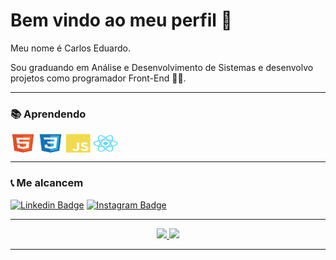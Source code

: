 # Bem vindo ao meu perfil 👋

Meu nome é Carlos Eduardo. </br>

Sou graduando em Análise e Desenvolvimento de Sistemas e desenvolvo projetos como programador Front-End 👨‍💻.

----
### 📚 Aprendendo
 
<div style="display: inline_block">
  <img align="center" alt="HTML" height="30" width="40" src="https://raw.githubusercontent.com/devicons/devicon/master/icons/html5/html5-original.svg">
  <img align="center" alt="CSS" height="30" width="40" src="https://raw.githubusercontent.com/devicons/devicon/master/icons/css3/css3-original.svg">
  <img align="center" alt="JS" height="30" width="40" src="https://raw.githubusercontent.com/devicons/devicon/master/icons/javascript/javascript-plain.svg">
  <img align="center" alt="React" height="30" width="40" src="https://raw.githubusercontent.com/devicons/devicon/master/icons/react/react-original.svg">
</div>

----
### 📞 Me alcancem

[
![Linkedin Badge](https://img.shields.io/badge/LinkedIn-0077B5?style=for-the-badge&logo=linkedin&logoColor=white&link=https://www.linkedin.com/in/arlossrg/)](https://www.linkedin.com/in/arlossrg/) [![Instagram Badge](https://img.shields.io/badge/Instagram-E4405F?style=for-the-badge&logo=instagram&logoColor=white&link=https://www.instagram.com/melo_carloss/)](https://www.instagram.com/melo_carloss/) 

----

<div align="center">
  <a href="https://github.com/Arlossrg">
  <img height="180em" src="https://github-readme-stats.vercel.app/api?username=Arlossrg&show_icons=true&theme=dark&include_all_commits=true&count_private=true"/>
  <img height="180em" src="https://github-readme-stats.vercel.app/api/top-langs/?username=Arlossrg&layout=compact&langs_count=7&theme=dark"/>
</div>

----
